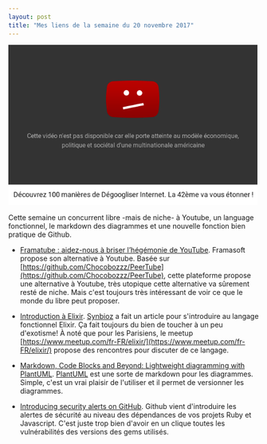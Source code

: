 ```yaml
---
layout: post
title: "Mes liens de la semaine du 20 novembre 2017"
---
```



<img src="/images/2017-11/youtube.png" alt="Youtube is bad" style="width: 500px;"/>

Cette semaine un concurrent libre -mais de niche- à Youtube, un language fonctionnel, le markdown des diagrammes et une nouvelle fonction bien pratique de Github.

* [Framatube : aidez-nous à briser l’hégémonie de YouTube](https://framablog.org/2017/11/22/framatube-aidez-nous-a-briser-lhegemonie-de-youtube/). 
Framasoft propose son alternative à Youtube. Basée sur [https://github.com/Chocobozzz/PeerTube](https://github.com/Chocobozzz/PeerTube), cette plateforme propose une alternative à Youtube, très utopique cette alternative va sûrement resté de niche. Mais c'est toujours très intéressant de voir ce que le monde du libre peut proposer. 

* [Introduction à Elixir](https://www.synbioz.com/blog/introduction_a_elixir). 
[Synbioz](https://www.synbioz.com/blog/introduction_a_elixir) a fait un article pour s'introduire au langage fonctionnel Elixir. Ça fait toujours du bien de toucher à un peu d'exotisme! À noté que pour les Parisiens, le meetup [https://www.meetup.com/fr-FR/elixir/](https://www.meetup.com/fr-FR/elixir/) propose des rencontres pour discuter de ce langage.

* [Markdown, Code Blocks and Beyond: Lightweight diagramming with PlantUML](https://hackernoon.com/markdown-code-blocks-and-beyond-lightweight-diagramming-with-plantuml-9c8f2009cac0). [PlantUML](http://plantuml.com) est une sorte de markdown pour les diagrammes. Simple, c'est un vrai plaisir de l'utiliser et il permet de versionner les diagrammes.

* [Introducing security alerts on GitHub](https://github.com/blog/2470-introducing-security-alerts-on-github). Github vient d'introduire les alertes de sécurité au niveau des dépendances de vos projets Ruby et Javascript. C'est juste trop bien d'avoir en un clique toutes les vulnérabilités des versions des gems utilisés.